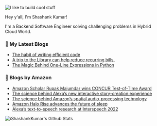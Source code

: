 ![I like to build cool stuff](https://res.cloudinary.com/dt8g3rhcy/image/upload/v1595929574/i_like_to_build_cool_shit._1_nzbwjh.png)

Hey y'all, I'm Shashank Kumar! 

I'm a Backend Software Engineer solving challenging problems in Hybrid Cloud World.

### 📕 My Latest Blogs
<!-- BLOG-POST-LIST:START -->
- [The habit of writing efficient code](https://medium.com/@ishashankkumar/the-habit-of-writing-efficient-code-153b05f04269?source=rss-d24dda280d5f------2)
- [A trip to the Library can help reduce recurring bills.](https://medium.com/swlh/a-trip-to-the-library-can-help-reduce-recurring-bills-23bca495cdf5?source=rss-d24dda280d5f------2)
- [The Magic Behind One-Line Expressions in Python](https://medium.com/swlh/the-magic-behind-one-line-expressions-in-python-816c10180c5c?source=rss-d24dda280d5f------2)
<!-- BLOG-POST-LIST:END -->

### 📕 Blogs by Amazon
<!-- AMAZON-BLOG-POST-LIST:START -->
- [Amazon Scholar Rupak Majumdar wins CONCUR Test-of-Time Award](https://www.amazon.science/latest-news/amazon-scholar-rupak-majumdar-wins-concur-test-of-time-award)
- [The science behind Alexa’s new interactive story-creation experience](https://www.amazon.science/blog/the-science-behind-alexas-new-interactive-story-creation-experience)
- [The science behind Amazon’s spatial audio-processing technology](https://www.amazon.science/blog/the-science-behind-amazons-spatial-audio-processing-technology)
- [Amazon Halo Rise advances the future of sleep](https://www.amazon.science/blog/amazon-halo-rise-advances-the-future-of-sleep)
- [Alexa’s text-to-speech research at Interspeech 2022](https://www.amazon.science/blog/alexas-text-to-speech-research-at-interspeech-2022)
<!-- AMAZON-BLOG-POST-LIST:END -->



<img align="center" alt="iShashankKumar's Github Stats" src="https://github-readme-stats.vercel.app/api?username=ishashankkumar&show_icons=true&hide_border=true" />
